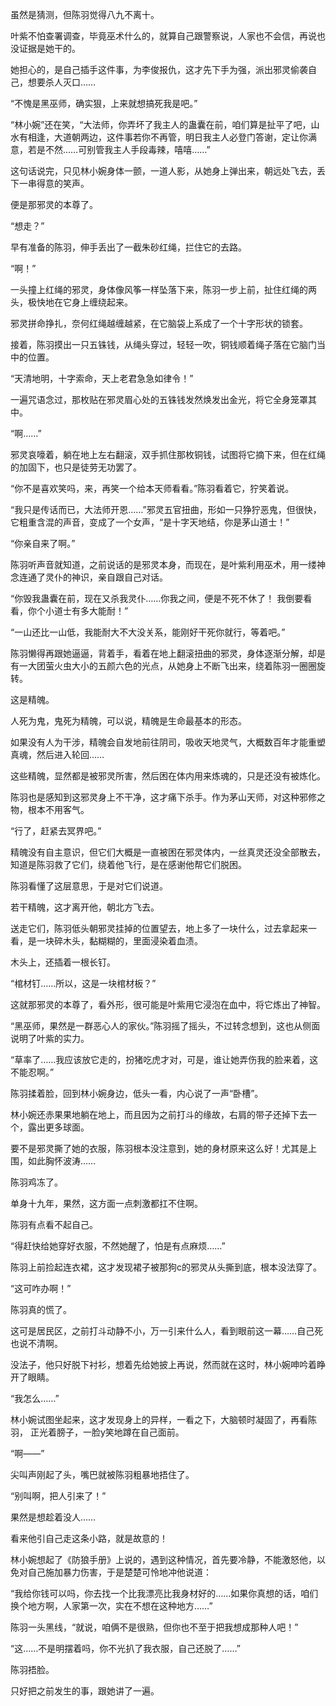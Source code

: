 虽然是猜测，但陈羽觉得八九不离十。

叶紫不怕查署调查，毕竟巫术什么的，就算自己跟警察说，人家也不会信，再说也没证据是她干的。

她担心的，是自己插手这件事，为李俊报仇，这才先下手为强，派出邪灵偷袭自己，想要杀人灭口……

“不愧是黑巫师，确实狠，上来就想搞死我是吧。”

“林小婉”还在笑，“大法师，你弄坏了我主人的蛊囊在前，咱们算是扯平了吧，山水有相逢，大道朝两边，这件事若你不再管，明日我主人必登门答谢，定让你满意，若是不然……可别管我主人手段毒辣，嘻嘻……”

这句话说完，只见林小婉身体一颤，一道人影，从她身上弹出来，朝远处飞去，丢下一串得意的笑声。

便是那邪灵的本尊了。

“想走？”

早有准备的陈羽，伸手丢出了一截朱砂红绳，拦住它的去路。

“啊！”

一头撞上红绳的邪灵，身体像风筝一样坠落下来，陈羽一步上前，扯住红绳的两头，极快地在它身上缠绕起来。

邪灵拼命挣扎，奈何红绳越缠越紧，在它脑袋上系成了一个十字形状的锁套。

接着，陈羽摸出一只五铢钱，从绳头穿过，轻轻一吹，铜钱顺着绳子落在它脑门当中的位置。

“天清地明，十字索命，天上老君急急如律令！”

一遍咒语念过，那枚贴在邪灵眉心处的五铢钱发然焕发出金光，将它全身笼罩其中。

“啊……”

邪灵哀嚎着，躺在地上左右翻滚，双手抓住那枚铜钱，试图将它摘下来，但在红绳的加固下，也只是徒劳无功罢了。

“你不是喜欢笑吗，来，再笑一个给本天师看看。”陈羽看着它，狞笑着说。

“我只是传话而已，大法师开恩……”邪灵五官扭曲，形如一只狰狞恶鬼，但很快，它粗重含混的声音，变成了一个女声，“是十字天地结，你是茅山道士！”

“你亲自来了啊。”

陈羽听声音就知道，之前说话的是邪灵本身，而现在，是叶紫利用巫术，用一缕神念连通了灵仆的神识，亲自跟自己对话。

“你毁我蛊囊在前，现在又杀我灵仆……你我之间，便是不死不休了！ 我倒要看看，你个小道士有多大能耐！”

“一山还比一山低，我能耐大不大没关系，能刚好干死你就行，等着吧。”

陈羽懒得再跟她逼逼，背着手，看着在地上翻滚扭曲的邪灵，身体逐渐分解，却是有一大团萤火虫大小的五颜六色的光点，从她身上不断飞出来，绕着陈羽一圈圈旋转。

这是精魄。

人死为鬼，鬼死为精魄，可以说，精魄是生命最基本的形态。

如果没有人为干涉，精魄会自发地前往阴司，吸收天地灵气，大概数百年才能重塑真魂，然后进入轮回……

这些精魄，显然都是被邪灵所害，然后困在体内用来炼魂的，只是还没有被炼化。

陈羽也是感知到这邪灵身上不干净，这才痛下杀手。作为茅山天师，对这种邪修之物，根本不用客气。

“行了，赶紧去冥界吧。”

精魄没有自主意识，但它们大概是一直被困在邪灵体内，一丝真灵还没全部散去，知道是陈羽救了它们，绕着他飞行，是在感谢他帮它们脱困。

陈羽看懂了这层意思，于是对它们说道。

若干精魄，这才离开他，朝北方飞去。

送走它们，陈羽低头朝邪灵挂掉的位置望去，地上多了一块什么，过去拿起来一看，是一块碎木头，黏糊糊的，里面浸染着血渍。

木头上，还插着一根长钉。

“棺材钉……所以，这是一块棺材板？”

这就那邪灵的本尊了，看外形，很可能是叶紫用它浸泡在血中，将它炼出了神智。

“黑巫师，果然是一群恶心人的家伙。”陈羽摇了摇头，不过转念想到，这也从侧面说明了叶紫的实力。

“草率了……我应该放它走的，扮猪吃虎才对，可是，谁让她弄伤我的脸来着，这不能忍啊。”

陈羽揉着脸，回到林小婉身边，低头一看，内心说了一声“卧槽”。

林小婉还赤果果地躺在地上，而且因为之前打斗的缘故，右肩的带子还掉下去一个，露出更多球面。

要不是邪灵撕了她的衣服，陈羽根本没注意到，她的身材原来这么好！尤其是上围，如此胸怀波涛……

陈羽鸡冻了。

单身十九年，果然，这方面一点刺激都扛不住啊。

陈羽有点看不起自己。

“得赶快给她穿好衣服，不然她醒了，怕是有点麻烦……”

陈羽上前捡起连衣裙，这才发现裙子被那狗c的邪灵从头撕到底，根本没法穿了。

“这可咋办啊！”

陈羽真的慌了。

这可是居民区，之前打斗动静不小，万一引来什么人，看到眼前这一幕……自己死也说不清啊。

没法子，他只好脱下衬衫，想着先给她披上再说，然而就在这时，林小婉呻吟着睁开了眼睛。

“我怎么……”

林小婉试图坐起来，这才发现身上的异样，一看之下，大脑顿时凝固了，再看陈羽， 正光着膀子，一脸y笑地蹲在自己面前。

“啊——”

尖叫声刚起了头，嘴巴就被陈羽粗暴地捂住了。

“别叫啊，把人引来了！”

果然是想趁着没人……

看来他引自己走这条小路，就是故意的！

林小婉想起了《防狼手册》上说的，遇到这种情况，首先要冷静，不能激怒他，以免对自己施加暴力伤害，于是楚楚可怜地冲他说道：

“我给你钱可以吗，你去找一个比我漂亮比我身材好的……如果你真想的话，咱们换个地方啊，人家第一次，实在不想在这种地方……”

陈羽一头黑线，“就说，咱俩不是很熟，但你也不至于把我想成那种人吧！”

“这……不是明摆着吗，你不光扒了我衣服，自己还脱了……”

陈羽捂脸。

只好把之前发生的事，跟她讲了一遍。
